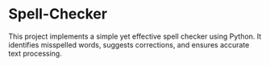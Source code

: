 # Spell-Checker
This project implements a simple yet effective spell checker using Python. It identifies misspelled words, suggests corrections, and ensures accurate text processing.
